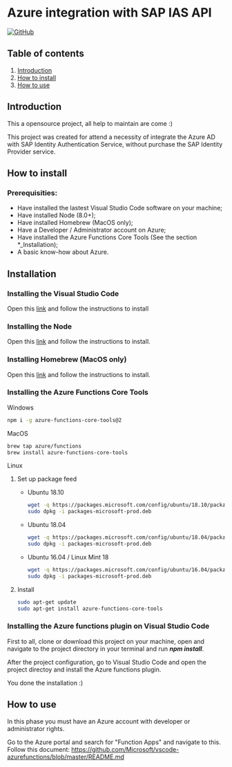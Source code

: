 # Azure integration with SAP IAS API

[![GitHub](https://img.shields.io/github/license/mashape/apistatus.svg)](https://github.com/pacheco7/sap_ias_azure_function_integration/blob/master/LICENSE)

## Table of contents

1. [Introduction](#introduction)
2. [How to install](#howto-install)
3. [How to use](#howto-use)

## Introduction <a name="introduction"></a>

This a opensource project, all help to maintain are come :)

This project was created for attend a necessity of integrate the Azure AD with SAP Identity Authentication Service, without purchase the SAP Identity Provider service.

## How to install <a name="howto-install"></a>

### Prerequisities:

* Have installed the lastest Visual Studio Code software on your machine;
* Have installed Node (8.0+);
* Have installed Homebrew (MacOS only);
* Have a Developer / Administrator account on Azure;
* Have installed the Azure Functions Core Tools (See the section *_Installation);
* A basic know-how about Azure.

## Installation

### Installing the Visual Studio Code

Open this [link](https://code.visualstudio.com) and follow the instructions to install

### Installing the Node

Open this [link](https://nodejs.org/) and follow the instructions to install.

### Installing Homebrew (MacOS only)

Open this [link](https://docs.brew.sh/Installation) and follow the instructions to install.

### Installing the Azure Functions Core Tools

Windows

```bash
npm i -g azure-functions-core-tools@2
```

MacOS

```bash
brew tap azure/functions
brew install azure-functions-core-tools
```

Linux

1. Set up package feed
    * Ubuntu 18.10

        ```bash
        wget -q https://packages.microsoft.com/config/ubuntu/18.10/packages-microsoft-prod.deb
        sudo dpkg -i packages-microsoft-prod.deb
        ```

    * Ubuntu 18.04

        ```bash
        wget -q https://packages.microsoft.com/config/ubuntu/18.04/packages-microsoft-prod.deb
        sudo dpkg -i packages-microsoft-prod.deb
        ```

    * Ubuntu 16.04 / Linux Mint 18

        ```bash
        wget -q https://packages.microsoft.com/config/ubuntu/16.04/packages-microsoft-prod.deb
        sudo dpkg -i packages-microsoft-prod.deb
        ```

1. Install

    ```bash
    sudo apt-get update
    sudo apt-get install azure-functions-core-tools
    ```
    
### Installing the Azure functions plugin on Visual Studio Code



First to all, clone or download this project on your machine, open and navigate to the project directory in your terminal and run *__npm install__*.

After the project configuration, go to Visual Studio Code and open the project directoy and install the Azure functions plugin.

You done the installation :)

## How to use <a name="howto-use"></a>

In this phase you must have an Azure account with developer or administrator rights.

Go to the Azure portal and search for "Function Apps" and navigate to this. Follow this document: https://github.com/Microsoft/vscode-azurefunctions/blob/master/README.md



